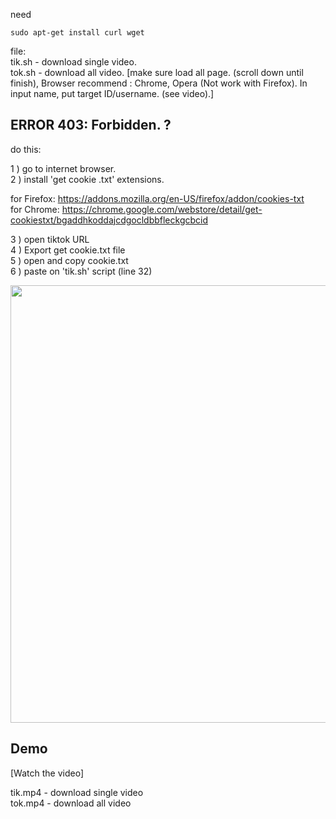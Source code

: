 need
```
sudo apt-get install curl wget
```
file:<br>
tik.sh - download single video.<br>
tok.sh - download all video. \[make sure load all page. (scroll down until finish), Browser recommend : Chrome, Opera (Not work with Firefox). In input name, put target ID/username. (see video).\]

## ERROR 403: Forbidden. ?

do this:

1 ) go to internet browser.<br>
2 ) install 'get cookie .txt' extensions.

<p>for Firefox: <a href="https://addons.mozilla.org/en-US/firefox/addon/cookies-txt">https://addons.mozilla.org/en-US/firefox/addon/cookies-txt</a><br>
for Chrome: <a href="https://chrome.google.com/webstore/detail/get-cookiestxt/bgaddhkoddajcdgocldbbfleckgcbcid">https://chrome.google.com/webstore/detail/get-cookiestxt/bgaddhkoddajcdgocldbbfleckgcbcid</a></p>

3 ) open tiktok URL<br>
4 ) Export get cookie.txt file<br>
5 ) open and copy cookie.txt<br>
6 ) paste on 'tik.sh' script (line 32)<br>

<p align="center">
<img src="https://github.com/rouze-d/tiktok-download/blob/master/tiktok.png" width="900" height="700"/>
</p>

## Demo
[Watch the video]

tik.mp4 - download single video<br>
tok.mp4 - download all video

